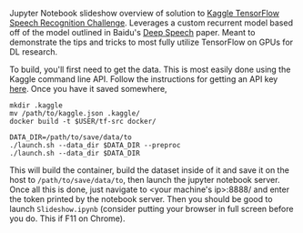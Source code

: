 Jupyter Notebook slideshow overview of solution to <a href="https://www.kaggle.com/c/tensorflow-speech-recognition-challenge">Kaggle TensorFlow Speech Recognition Challenge</a>. Leverages a custom recurrent model based off of the model outlined in Baidu's <a href="https://arxiv.org/abs/1412.5567">Deep Speech</a> paper. Meant to demonstrate the tips and tricks to most fully utilize TensorFlow on GPUs for DL research.

To build, you'll first need to get the data. This is most easily done using the Kaggle command line API. Follow the instructions for getting an API key <a href="https://github.com/Kaggle/kaggle-api">here</a>. Once you have it saved somewhere,

```
mkdir .kaggle
mv /path/to/kaggle.json .kaggle/
docker build -t $USER/tf-src docker/

DATA_DIR=/path/to/save/data/to
./launch.sh --data_dir $DATA_DIR --preproc
./launch.sh --data_dir $DATA_DIR
```
This will build the container, build the dataset inside of it and save it on the host to `/path/to/save/data/to`, then launch the jupyter notebook server. Once all this is done, just navigate to <your machine's ip>:8888/ and enter the token printed by the notebook server. Then you should be good to launch `Slideshow.ipynb` (consider putting your browser in full screen before you do. This if F11 on Chrome).
